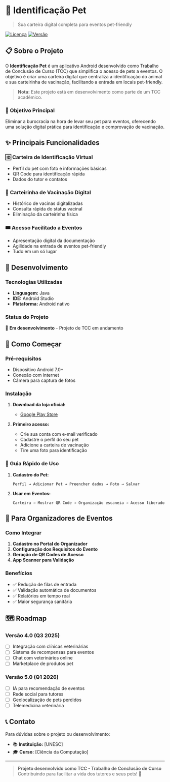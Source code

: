 # 🐾 Identificação Pet

> Sua carteira digital completa para eventos pet-friendly

[![Licença](https://img.shields.io/badge/license-MIT-blue.svg)](LICENSE)
[![Versão](https://img.shields.io/badge/version-3.0.0-green.svg)](CHANGELOG.md)

## 📋 Sobre o Projeto

O **Identificação Pet** é um aplicativo Android desenvolvido como Trabalho de Conclusão de Curso (TCC) que simplifica o acesso de pets a eventos. O objetivo é criar uma carteira digital que centraliza a identificação do animal e sua carteirinha de vacinação, facilitando a entrada em locais pet-friendly.

> **Nota:** Este projeto está em desenvolvimento como parte de um TCC acadêmico.

### 🎯 Objetivo Principal

Eliminar a burocracia na hora de levar seu pet para eventos, oferecendo uma solução digital prática para identificação e comprovação de vacinação.

## ✨ Principais Funcionalidades

### 🆔 **Carteira de Identificação Virtual**
- Perfil do pet com foto e informações básicas
- QR Code para identificação rápida
- Dados do tutor e contatos

### 💉 **Carteirinha de Vacinação Digital**
- Histórico de vacinas digitalizadas
- Consulta rápida do status vacinal
- Eliminação da carteirinha física

### 🎟️ **Acesso Facilitado a Eventos**
- Apresentação digital da documentação
- Agilidade na entrada de eventos pet-friendly
- Tudo em um só lugar

## 📱 Desenvolvimento

### Tecnologias Utilizadas
- **Linguagem:** Java
- **IDE:** Android Studio
- **Plataforma:** Android nativo

### Status do Projeto
🚧 **Em desenvolvimento** - Projeto de TCC em andamento

## 🚀 Como Começar

### Pré-requisitos
- Dispositivo Android 7.0+
- Conexão com internet
- Câmera para captura de fotos

### Instalação

1. **Download da loja oficial:**
   - [Google Play Store](link-para-play-store)

2. **Primeiro acesso:**
   - Crie sua conta com e-mail verificado
   - Cadastre o perfil do seu pet
   - Adicione a carteira de vacinação
   - Tire uma foto para identificação

### 📖 Guia Rápido de Uso

1. **Cadastro do Pet:**
   ```
   Perfil → Adicionar Pet → Preencher dados → Foto → Salvar
   ```

2. **Usar em Eventos:**
   ```
   Carteira → Mostrar QR Code → Organização escaneia → Acesso liberado
   ```

## 🤝 Para Organizadores de Eventos

### Como Integrar

1. **Cadastro no Portal do Organizador**
2. **Configuração dos Requisitos do Evento**
3. **Geração de QR Codes de Acesso**
4. **App Scanner para Validação**

### Benefícios
- ✅ Redução de filas de entrada
- ✅ Validação automática de documentos
- ✅ Relatórios em tempo real
- ✅ Maior segurança sanitária

## 🗺️ Roadmap

### Versão 4.0 (Q3 2025)
- [ ] Integração com clínicas veterinárias
- [ ] Sistema de recompensas para eventos
- [ ] Chat com veterinários online
- [ ] Marketplace de produtos pet

### Versão 5.0 (Q1 2026)
- [ ] IA para recomendação de eventos
- [ ] Rede social para tutores
- [ ] Geolocalização de pets perdidos
- [ ] Telemedicina veterinária

## 📞 Contato

Para dúvidas sobre o projeto ou desenvolvimento:

- 📚 **Instituição:** [UNESC]
- 🎓 **Curso:** [Ciência da Computação]

---

> **Projeto desenvolvido como TCC - Trabalho de Conclusão de Curso**  
> Contribuindo para facilitar a vida dos tutores e seus pets! 🐾